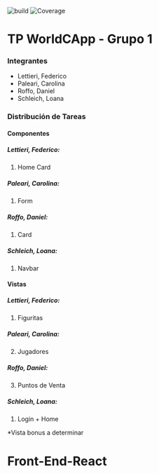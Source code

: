 ![build](https://github.com/algo3-unsam/worldcapp-2023-react-grupo-1/actions/workflows/build.yml/badge.svg)
![Coverage](./badges/worldcapp-2023-react-grupo-1/coverage.svg)

# TP WorldCApp - Grupo 1

### Integrantes
- Lettieri, Federico
- Paleari, Carolina
- Roffo, Daniel
- Schleich, Loana

### Distribución de Tareas

#### Componentes

##### Lettieri, Federico:
1. Home Card

##### Paleari, Carolina:
1. Form

##### Roffo, Daniel:
1. Card

##### Schleich, Loana:
1. Navbar

#### Vistas

##### Lettieri, Federico:
1. Figuritas

##### Paleari, Carolina:
2. Jugadores

##### Roffo, Daniel:
3. Puntos de Venta

##### Schleich, Loana:
1. Login + Home

*Vista bonus a determinar
# Front-End-React
